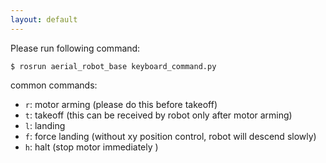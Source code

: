 ```yaml
---
layout: default
---
```


Please run following command:
```
$ rosrun aerial_robot_base keyboard_command.py
```

common commands:
- `r`: motor arming (please do this before takeoff)
- `t`: takeoff (this can be received by robot only after motor arming)
- `l`: landing
- `f`: force landing (without xy position control, robot will descend slowly)
- `h`: halt (stop motor immediately )